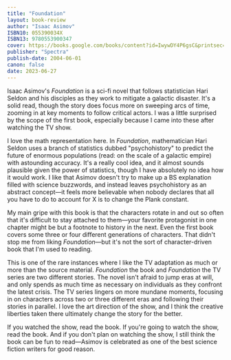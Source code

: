 ```yaml
---
title: "Foundation"
layout: book-review
author: "Isaac Asimov"
ISBN10: 055390034X
ISBN13: 9780553900347
cover: https://books.google.com/books/content?id=IwywDY4P6gsC&printsec=frontcover&img=1&zoom=1&edge=curl&source=gbs_api
publisher: "Spectra"
publish-date: 2004-06-01
canon: false
date: 2023-06-27
---
```

Isaac Asimov's *Foundation* is a sci-fi novel that follows statistician Hari Seldon and his disciples as they work to mitigate a galactic disaster.
It's a solid read, though the story does focus more on sweeping arcs of time, zooming in at key moments to follow critical actors.
I was a little surprised by the scope of the first book, especially because I came into these after watching the TV show.

I love the math representation here.
In *Foundation*, mathematician Hari Seldon uses a branch of statistics dubbed "psychohistory" to predict the future of enormous populations (read: on the scale of a galactic empire) with astounding accuracy.
It's a really cool idea, and it almost sounds plausible given the power of statistics, though I have absolutely no idea how it would work.
I like that Asimov doesn't try to make up a BS explanation filled with science buzzwords, and instead leaves psychohistory as an abstract concept—it feels more believable when nobody declares that all you have to do to account for X is to change the Plank constant.

My main gripe with this book is that the characters rotate in and out so often that it's difficult to stay attached to them—your favorite protagonist in one chapter might be but a footnote to history in the next.
Even the first book covers some three or four different generations of characters.
That didn't stop me from liking *Foundation*—but it's not the sort of character-driven book that I'm used to reading.

This is one of the rare instances where I like the TV adaptation as much or more than the source material.
*Foundation* the book and *Foundation* the TV series are two different stories.
The novel isn't afraid to jump eras at will, and only spends as much time as necessary on individuals as they confront the latest crisis.
The TV series lingers on more mundane moments, focusing in on characters across two or three different eras and following their stories in parallel.
I love the art direction of the show, and I think the creative liberties taken there ultimately change the story for the better.

If you watched the show, read the book.
If you're going to watch the show, read the book.
And if you don't plan on watching the show, I still think the book can be fun to read—Asimov is celebrated as one of the best science fiction writers for good reason.